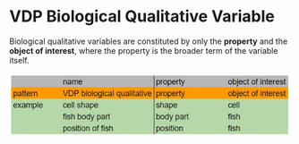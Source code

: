 # VDP Biological Qualitative Variable

Biological qualitative variables are constituted by only the **property** and the **object of interest**, where the property is the broader term of the variable itself.

![biological](gfx/biological.JPG)

